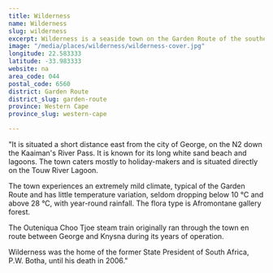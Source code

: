 ```yaml
---
title: Wilderness
name: Wilderness
slug: wilderness
excerpt: Wilderness is a seaside town on the Garden Route of the southern Cape in South Africa.
image: "/media/places/wilderness/wilderness-cover.jpg"
longitude: 22.583333
latitude: -33.983333
website: na
area_code: 044
postal_code: 6560
district: Garden Route
district_slug: garden-route
province: Western Cape
province_slug: western-cape

---
```

"It is situated a short distance east from the city of George, on the N2 down the Kaaiman's River Pass. It is known for its long white sand beach and lagoons. The town caters mostly to holiday-makers and is situated directly on the Touw River Lagoon.

The town experiences an extremely mild climate, typical of the Garden Route and has little temperature variation, seldom dropping below 10 °C and above 28 °C, with year-round rainfall. The flora type is Afromontane gallery forest.

The Outeniqua Choo Tjoe steam train originally ran through the town en route between George and Knysna during its years of operation.

Wilderness was the home of the former State President of South Africa, P.W. Botha, until his death in 2006."